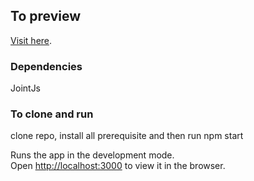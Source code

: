 ## To preview

 [Visit here]([https://joinjsshapes.netlify.app/]).

 ### Dependencies 

JointJs

### To clone and run

clone repo, install all prerequisite and then run npm start

Runs the app in the development mode.\
Open [http://localhost:3000](http://localhost:3000) to view it in the browser.





